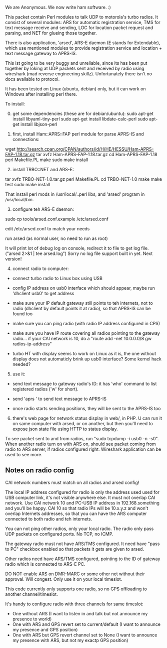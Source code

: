 We are Anonymous. We now write ham software. :)


This packet contain Perl modules to talk UDP to motorola's turbo radios.
It consist of several modules: ARS for automatic registration service, TMS
for text message receive and sending, LOC for location packet
request and parsing, and NET for glueing those together.

There is also application, 'arsed', ARS-E daemon (E stands for
Extendable), which use mentioned modules to provide registration
service and location + text message gateway to APRS-IS.

This ist going to be very buggy and unreliable, since its has been
put together by loking at UDP packets sent and received by radio
using wireshark (mad reverse engineering skillz). Unfortunately there
isn't no docs available to protocol.

It has been tested on Linux (ubuntu, debian) only, but it can
work on Windows after installing perl there.


To install:

0) get some dependencies (these are for debian/ubuntu):
sudo apt-get install libyaml-tiny-perl
sudo apt-get install libdate-calc-perl
sudo apt-get install libjson-perl


1) first, install Ham::APRS::FAP perl module
for parse APRS-IS and connections:

wget http://search.cpan.org/CPAN/authors/id/H/HE/HESSU/Ham-APRS-FAP-1.18.tar.gz
tar xvfz Ham-APRS-FAP-1.18.tar.gz
cd Ham-APRS-FAP-1.18
perl Makefile.PL
make
sudo make install


2) install TRBO::NET and ARS-E:

tar xvfz TRBO-NET-1.0.tar.gz
perl Makefile.PL
cd TRBO-NET-1.0
make
make test
sudo make install

That install perl mods in /usr/local/..perl libs,
and 'arsed' program in /usr/local/bin.

3) configure teh ARS-E daemon:

sudo cp tools/arsed.conf.example /etc/arsed.conf

edit /etc/arsed.conf to match your needs

run arsed (as normal user, no need to run as root)

It will print lot of debug log on console, redirect it to file to
get log file. ("arsed 2>&1 | tee arsed.log") Sorry no log file support
built in yet. Next version!


4) connect radio to computer:

- connect turbo radio to Linux box using USB

- config IP address on usb0 interface which should appear,
maybe run 'dhclient usb0' to get address

- make sure your IP default gateway still points to teh internets, not
to radio (dhclient by default points it at radio), so that
APRS-IS can be found too

- make sure you can ping radio (with radio IP address configured in
CPS)

- make sure you have IP route covering all radios pointing to the
gateway radio... if your CAI network is 10, do a
"route add -net 10.0.0.0/8 gw radios-ip-address"

- turbo HT with display seems to work on Linux as it is, the
one without display does not automaticly brink up usb0 interface? Some
kernel hack needed?


5) use it:

- send text message to gateway radio's ID: it has 'who' command to
list registered radios ('w' for short).

- send 'aprs <callsign> <message>' to send text message to APRS-IS

- once radio starts sending positions, they will be sent to the
APRS-IS too


6) there's web page for network status display in web/, in PHP. U can run
it on same computer with arsed, or on another, but then you'll need to
expose json state file using HTTP to status display.


To see packet sent to and from radios, run
"sudo tcpdump -i usb0 -n -s0". When another radio turn on with ARS
on, should see packet coming from radio to ARS server, if
radios configured right. Wireshark application can be used to see more.


Notes on radio config
---------------------

CAI network numbers must match on all radios and arsed config!

The local IP address configured for radio is only the
address used used for USB computer link, it's not visible
anywhere else. It must not overlap CAI network. Use CAI
network 10 and PC-USB IP address in 192.168.something and
you'll be happy. CAI 10 so that radio IPs will be 10.x.y.z
and won't overlap Internets addresses, so that you can have the
ARS computer connected to both radio and teh internets.

You can not ping other radios, only your local radio.
The radio only pass UDP packets on configured ports. No TCP, no
ICMP.

The gateway radio must not have ARS/TMS configured. It need
have "pass to PC" checkbox enabled so that packets it gets
are given to arsed.

Other radios need have ARS/TMS configured, pointing to the
ID of gateway radio which is connected to ARS-E PC.

DO NOT enable ARS on DMR-MARC or some other net without their
approval. Will congest. Only use it on your local timeslot.

This code currently only supports one radio, so no GPS offloading to
another channel/timeslot.

It's handy to configure radio with three channels for same timeslot:
- One without ARS (I want to listen in and talk but not announce my
presence to world)
- One with ARS and GPS revert set to current/default (I want to announce
my presence and GPS position)
- One with ARS but GPS revert channel set to None (I want to announce my
presence with ARS, but not my exactp GPS position)

